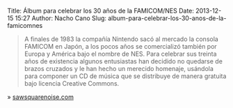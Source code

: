 Title: Álbum para celebrar los 30 años de la FAMICOM/NES
Date: 2013-12-15 15:27
Author: Nacho Cano
Slug: album-para-celebrar-los-30-anos-de-la-famicomnes

> A finales de 1983 la compañía Nintendo sacó al mercado la consola
> FAMICOM en Japón, a los pocos años se comercializó también por Europa
> y América bajo el nombre de NES. Para celebrar sus treinta años de
> existencia algunos entusiastas han decidido no quedarse de brazos
> cruzados y le han hecho un merecido homenaje, usándola para componer
> un CD de música que se distribuye de manera gratuita bajo licencia
> Creative Commons.

» [sawsquarenoise.com][]

  [sawsquarenoise.com]: http://www.sawsquarenoise.com/2013/12/sonido-de-la-nintendo-nes.html
    "Álbum para celebrar los 30 años de la FAMICOM/NES"
